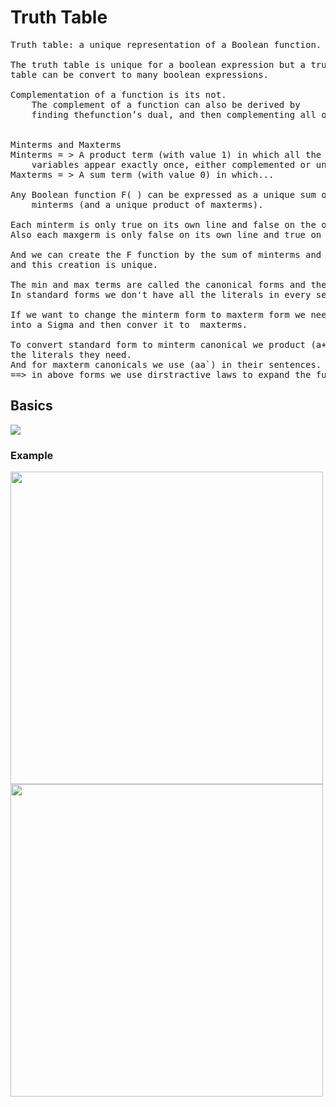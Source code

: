 # Truth Table

<pre>
Truth table: a unique representation of a Boolean function.

The truth table is unique for a boolean expression but a truth
table can be convert to many boolean expressions.

Complementation of a function is its not.
	The complement of a function can also be derived by 
	finding thefunction’s dual, and then complementing all of the literals.


Minterms and Maxterms
Minterms = > A product term (with value 1) in which all the 
	variables appear exactly once, either complemented or uncomplemented.
Maxterms = > A sum term (with value 0) in which...

Any Boolean function F( ) can be expressed as a unique sum of
	minterms (and a unique product of maxterms).

Each minterm is only true on its own line and false on the other lines.
Also each maxgerm is only false on its own line and true on the other lines.

And we can create the F function by the sum of minterms and product of maxterms 
and this creation is unique.

The min and max terms are called the canonical forms and the rest forms are standard forms.
In standard forms we don't have all the literals in every sentence.

If we want to change the minterm form to maxterm form we need to first expand the function
into a Sigma and then conver it to  maxterms.

To convert standard form to minterm canonical we product (a+a`) to the sentences that don't have
the literals they need.
And for maxterm canonicals we use (aa`) in their sentences.
==> in above forms we use dirstractive laws to expand the function.
</pre>

## Basics
<img src="https://github.com/amirhnajafiz/GarbPack/blob/main/00.Truth%20Table/Tools/Ex.png" /><br />

### Example
<img src="https://github.com/amirhnajafiz/GarbPack/blob/main/00.Truth%20Table/Tools/Ex1.png" width=500 /><br />
<img src="https://github.com/amirhnajafiz/GarbPack/blob/main/00.Truth%20Table/Tools/Ex2.png" width=500 /><br />
